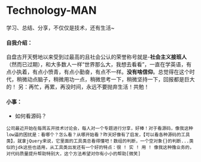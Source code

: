 # Technology-MAN


学习、总结、分享，不仅仅是技术，还有生活~

#### 自我介绍：

自盘古开天劈地以来受到过最高的且社会公认的荣誉称号就是-**社会主义接班人**（然而已过期），和大多数人一样“世界那么大，我想去看看”，一直在学英语，有点小执着，有点小愤青，有点小勤奋，有点不一样。**没有啥信仰**。总觉得在这个时代，稍微动点脑子，稍微用功一点，稍微思考一下，稍微坚持一下，回报都是巨大的！
另：再忙，再累，再没时间，永远不要抛弃生活！共勉！
#### 小事：
- 如何看源码？
```
公司最近开始在每周五开技术讨论会，每人对一个专题进行分享，好棒！对于看源码，像我这种low逼的困扰是：看哪个？怎么看？从哪开始看？昨天好像有了启发，【可以看各种源码的工具类】，就拿jQuery来说，它里面的工具类总看得懂吧！数组的判断，一个空对象{}的判断...类似的jdk这些也适用，从工具类出发还有一个好的特点：很 ! 实 ! 用 ! 像我这种撸业务的，对代码质量提升帮助特别大，这个方法希望对你有小小的帮助[微笑]
```   


